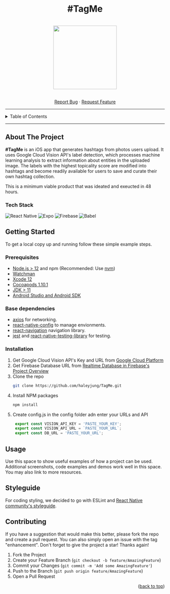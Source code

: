 <div align="center">
<h1 align="center">#TagMe</h1>
<br />
  <img src='./assets/TagMe_demo.gif' width="200"  align="center"/>

  <p align="center">
    <br />
    <a href="https://github.com/haleyjung/TagMe/issues">Report Bug</a>
    ·
    <a href="https://github.com/haleyjung/TagMe/issues">Request Feature</a>
  </p>
</div>

---

<details>
  <summary>Table of Contents</summary>
  <ol>
    <li>
      <a href="#about-the-project">About The Project</a>
      <ul>
        <li><a href="#built-with">Built With</a></li>
      </ul>
    </li>
    <li>
      <a href="#getting-started">Getting Started</a>
      <ul>
        <li><a href="#prerequisites">Prerequisites</a></li>
        <li><a href="#base-dependencies">Base dependencies</a></li>
        <li><a href="#installation">Installation</a></li>
      </ul>
    </li>
    <li><a href="#usage">Usage</a></li>
    <li><a href="#roadmap">Roadmap</a></li>
    <li><a href="#contributing">Contributing</a></li>
    <li><a href="#license">License</a></li>
    <li><a href="#contact">Contact</a></li>
    <li><a href="#acknowledgments">Acknowledgments</a></li>
  </ol>
</details>

---
## About The Project

**#TagMe** is an iOS app that generates hashtags from photos users upload. It uses Google Cloud Vision API's label detection, which processes machine learning analysis to extract information about entities in the uploaded image. The labels with the highest topicality score are modified into hashtags and become readily available for users to save and curate their own hashtag collection.

This is a minimum viable product that was ideated and exeucted in 48 hours.

### Tech Stack

![React Native](https://img.shields.io/badge/-React_Native-61DAFB?logo=react&logoColor=white&style=for-the-badge)
![Expo](https://img.shields.io/badge/-Expo-000020?logo=expo&logoColor=white&style=for-the-badge)
![Firebase](https://img.shields.io/badge/-Firebase-FFC300?logo=firebase&logoColor=white&style=for-the-badge)
![Babel](https://img.shields.io/badge/-Babel-F9DC3E?logo=babel&logoColor=white&style=for-the-badge)

## Getting Started

To get a local copy up and running follow these simple example steps.

### Prerequisites

- [Node.js > 12](https://nodejs.org) and npm (Recommended: Use [nvm](https://github.com/nvm-sh/nvm))
- [Watchman](https://facebook.github.io/watchman)
- [Xcode 12](https://developer.apple.com/xcode)
- [Cocoapods 1.10.1](https://cocoapods.org)
- [JDK > 11](https://www.oracle.com/java/technologies/javase-jdk11-downloads.html)
- [Android Studio and Android SDK](https://developer.android.com/studio)

### Base dependencies

- [axios](https://github.com/axios/axios) for networking.
- [react-native-config](https://github.com/luggit/react-native-config) to manage envionments.
- [react-navigation](https://reactnavigation.org/) navigation library.
- [jest](https://facebook.github.io/jest/) and [react-native-testing-library](https://callstack.github.io/react-native-testing-library/) for testing.

### Installation

1. Get Google Cloud Vision API's Key and URL from [Google Cloud Platform](https://console.cloud.google.com/)
2. Get Firebase Database URL from [Realtime Database in Firebase's Project Overview](https://console.firebase.google.com/)
3. Clone the repo
   ```sh
   git clone https://github.com/haleyjung/TagMe.git
   ```
3. Install NPM packages
   ```sh
   npm install
   ```
4. Create config.js in the config folder adn enter your URLs and API
   ```js
    export const VISION_API_KEY = 'PASTE_YOUR_KEY';
    export const VISION_API_URL = `PASTE_YOUR_URL`;
    export const DB_URL = 'PASTE_YOUR_URL';
   ```

## Usage

Use this space to show useful examples of how a project can be used. Additional screenshots, code examples and demos work well in this space. You may also link to more resources.
## Styleguide
For coding styling, we decided to go with ESLint and [React Native community's styleguide](https://github.com/facebook/react-native/tree/main/packages/eslint-config-react-native-community#readme).
## Contributing

If you have a suggestion that would make this better, please fork the repo and create a pull request. You can also simply open an issue with the tag "enhancement".
Don't forget to give the project a star! Thanks again!

1. Fork the Project
2. Create your Feature Branch (`git checkout -b feature/AmazingFeature`)
3. Commit your Changes (`git commit -m 'Add some AmazingFeature'`)
4. Push to the Branch (`git push origin feature/AmazingFeature`)
5. Open a Pull Request

<p align="right">(<a href="#top">back to top</a>)</p>


<!-- MARKDOWN LINKS & IMAGES -->
<!-- https://www.markdownguide.org/basic-syntax/#reference-style-links -->
[contributors-shield]: https://img.shields.io/github/contributors/github_username/repo_name.svg?style=for-the-badge
[contributors-url]: https://github.com/github_username/repo_name/graphs/contributors
[forks-shield]: https://img.shields.io/github/forks/github_username/repo_name.svg?style=for-the-badge
[forks-url]: https://github.com/github_username/repo_name/network/members
[stars-shield]: https://img.shields.io/github/stars/github_username/repo_name.svg?style=for-the-badge
[stars-url]: https://github.com/github_username/repo_name/stargazers
[issues-shield]: https://img.shields.io/github/issues/github_username/repo_name.svg?style=for-the-badge
[issues-url]: https://github.com/github_username/repo_name/issues
[license-shield]: https://img.shields.io/github/license/github_username/repo_name.svg?style=for-the-badge
[license-url]: https://github.com/github_username/repo_name/blob/master/LICENSE.txt
[linkedin-shield]: https://img.shields.io/badge/-LinkedIn-black.svg?style=for-the-badge&logo=linkedin&colorB=555
[linkedin-url]: https://linkedin.com/in/linkedin_username
[product-screenshot]: images/screenshot.png
